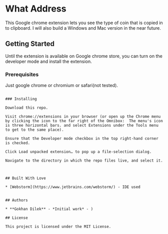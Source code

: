 # What Address

This Google chrome extension lets you see the type of coin that is copied in to clipboard.
I will also build a Windows and Mac version in the near future.

## Getting Started

Until the extension is available on Google chrome store, you can turn on the developer mode and install the extension.
### Prerequisites

Just google chrome or chromium or safari(not tested).
```

### Installing

Download this repo.

Visit chrome://extensions in your browser (or open up the Chrome menu by clicking the icon to the far right of the Omnibox:  The menu's icon is three horizontal bars. and select Extensions under the Tools menu to get to the same place).

Ensure that the Developer mode checkbox in the top right-hand corner is checked.

Click Load unpacked extension… to pop up a file-selection dialog.

Navigate to the directory in which the repo files live, and select it.



## Built With Love

* [Webstorm](https://www.jetbrains.com/webstorm/) - IDE used


## Authors

* **Gokhan Dilek** - *Initial work* - )

## License

This project is licensed under the MIT License.
